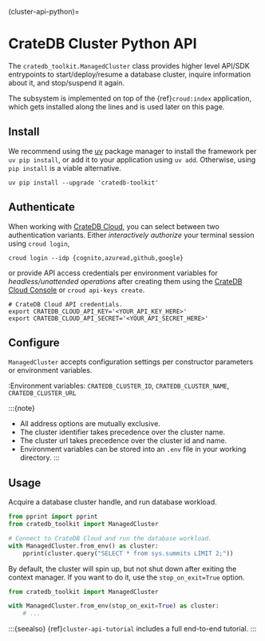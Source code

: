 (cluster-api-python)=

# CrateDB Cluster Python API

The `cratedb_toolkit.ManagedCluster` class provides higher level API/SDK
entrypoints to start/deploy/resume a database cluster, inquire information
about it, and stop/suspend it again.

The subsystem is implemented on top of the {ref}`croud:index` application,
which gets installed along the lines and is used later on this page.

## Install

We recommend using the [uv] package manager to install the framework per
`uv pip install`, or add it to your application using `uv add`.
Otherwise, using `pip install` is a viable alternative.
```shell
uv pip install --upgrade 'cratedb-toolkit'
```

## Authenticate

When working with [CrateDB Cloud], you can select between two authentication variants.
Either _interactively authorize_ your terminal session using `croud login`,
```shell
croud login --idp {cognito,azuread,github,google}
```
or provide API access credentials per environment variables for _headless/unattended
operations_ after creating them using the [CrateDB Cloud Console] or
`croud api-keys create`.
```shell
# CrateDB Cloud API credentials.
export CRATEDB_CLOUD_API_KEY='<YOUR_API_KEY_HERE>'
export CRATEDB_CLOUD_API_SECRET='<YOUR_API_SECRET_HERE>'
```

## Configure

`ManagedCluster` accepts configuration settings per constructor parameters or
environment variables.

:Environment variables:
  `CRATEDB_CLUSTER_ID`, `CRATEDB_CLUSTER_NAME`, `CRATEDB_CLUSTER_URL`

:::{note}
- All address options are mutually exclusive.
- The cluster identifier takes precedence over the cluster name.
- The cluster url takes precedence over the cluster id and name.
- Environment variables can be stored into an `.env` file in your working directory.
:::

## Usage

Acquire a database cluster handle, and run database workload.
```python
from pprint import pprint
from cratedb_toolkit import ManagedCluster

# Connect to CrateDB Cloud and run the database workload.
with ManagedCluster.from_env() as cluster:
    pprint(cluster.query("SELECT * from sys.summits LIMIT 2;"))
```

By default, the cluster will spin up, but not shut down after exiting the
context manager. If you want to do it, use the `stop_on_exit=True` option.
```python
from cratedb_toolkit import ManagedCluster

with ManagedCluster.from_env(stop_on_exit=True) as cluster:
    # ...
```

:::{seealso}
{ref}`cluster-api-tutorial` includes a full end-to-end tutorial.
:::


[CrateDB Cloud]: https://cratedb.com/docs/cloud/
[CrateDB Cloud Console]: https://console.cratedb.cloud/
[uv]: https://docs.astral.sh/uv/

